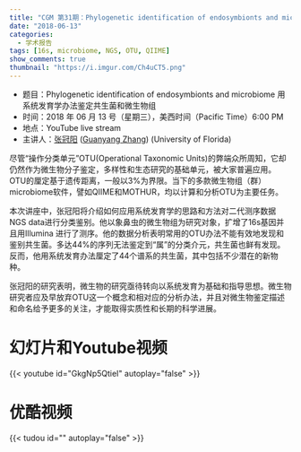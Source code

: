 ```yaml
---
title: "CGM 第31期：Phylogenetic identification of endosymbionts and microbiome"
date: "2018-06-13"
categories:
  - 学术报告
tags: [16s, microbiome, NGS, OTU, QIIME]
show_comments: true
thumbnail: "https://i.imgur.com/Ch4uCT5.png"
---
```


- 题目：Phylogenetic identification of endosymbionts and microbiome 用系统发育学办法鉴定共生菌和微生物组
- 时间：2018 年 06 月 13 号（星期三），美西时间（Pacific Time）6:00 PM
- 地点：YouTube live stream 
- 主讲人：[张冠阳](https://twitter.com/gyzhang2?lang=en) ([Guanyang Zhang](http://www.somanyinsects.org)) (University of Florida)

尽管“操作分类单元”OTU(Operational Taxonomic Units)的弊端众所周知，它却仍然作为微生物分子鉴定，多样性和生态研究的基础单元，被大家普遍应用。OTU的厘定基于遗传距离，一般以3%为界限。当下的多款微生物组（群）microbiome软件，譬如QIIME和MOTHUR，均以计算和分析OTU为主要任务。<br>

本次讲座中，张冠阳将介绍如何应用系统发育学的思路和方法对二代测序数据NGS data进行分类鉴别。他以象鼻虫的微生物组为研究对象，扩增了16s基因并且用Illumina 进行了测序。他的数据分析表明常用的OTU办法不能有效地发现和鉴别共生菌。多达44%的序列无法鉴定到“属”的分类介元，共生菌也鲜有发现。反而，他用系统发育办法厘定了44个谱系的共生菌，其中包括不少潜在的新物种。<br>

张冠阳的研究表明，微生物的研究亟待转向以系统发育为基础和指导思想。微生物研究者应及早放弃OTU这一个概念和相对应的分析办法，并且对微生物鉴定描述和命名给予更多的关注，才能取得实质性和长期的科学进展。


# 幻灯片和Youtube视频

{{< youtube id="GkgNp5QtieI" autoplay="false" >}}


# 优酷视频

{{< tudou id="" autoplay="false" >}}
